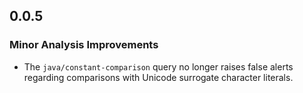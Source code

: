 ## 0.0.5

### Minor Analysis Improvements

* The `java/constant-comparison` query no longer raises false alerts regarding comparisons with Unicode surrogate character literals.
